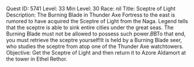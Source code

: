 Quest ID: 5741
Level: 33
Min Level: 30
Race: nil
Title: Sceptre of Light
Description: The Burning Blade in Thunder Axe Fortress to the east is rumored to have acquired the Sceptre of Light from the Naga. Legend tells that the sceptre is able to sink entire cities under the great seas. The Burning Blade must not be allowed to possess such power.$B$BTo that end, you must retrieve the sceptre yourself!It is held by a Burning Blade seer, who studies the sceptre from atop one of the Thunder Axe watchtowers.
Objective: Get the Sceptre of Light and then return it to Azore Aldamort at the tower in Ethel Rethor.
